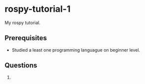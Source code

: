 # rospy-tutorial-1
My rospy tutorial.

## Prerequisites
* Studied a least one programming languague on beginner level.  

## Questions
1. 
